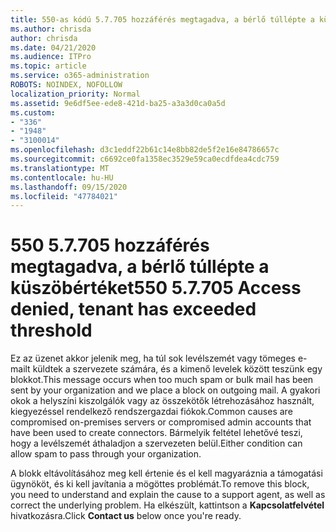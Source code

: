```yaml
---
title: 550-as kódú 5.7.705 hozzáférés megtagadva, a bérlő túllépte a küszöbértéket
ms.author: chrisda
author: chrisda
ms.date: 04/21/2020
ms.audience: ITPro
ms.topic: article
ms.service: o365-administration
ROBOTS: NOINDEX, NOFOLLOW
localization_priority: Normal
ms.assetid: 9e6df5ee-ede8-421d-ba25-a3a3d0ca0a5d
ms.custom:
- "336"
- "1948"
- "3100014"
ms.openlocfilehash: d3c1eddf22b61c14e8bb82de5f2e16e84786657c
ms.sourcegitcommit: c6692ce0fa1358ec3529e59ca0ecdfdea4cdc759
ms.translationtype: MT
ms.contentlocale: hu-HU
ms.lasthandoff: 09/15/2020
ms.locfileid: "47784021"
---
```

# <a name="550-57705-access-denied-tenant-has-exceeded-threshold"></a><span data-ttu-id="77922-102">550 5.7.705 hozzáférés megtagadva, a bérlő túllépte a küszöbértéket</span><span class="sxs-lookup"><span data-stu-id="77922-102">550 5.7.705 Access denied, tenant has exceeded threshold</span></span>

<span data-ttu-id="77922-103">Ez az üzenet akkor jelenik meg, ha túl sok levélszemét vagy tömeges e-mailt küldtek a szervezete számára, és a kimenő levelek között teszünk egy blokkot.</span><span class="sxs-lookup"><span data-stu-id="77922-103">This message occurs when too much spam or bulk mail has been sent by your organization and we place a block on outgoing mail.</span></span>
<span data-ttu-id="77922-104">A gyakori okok a helyszíni kiszolgálók vagy az összekötők létrehozásához használt, kiegyezéssel rendelkező rendszergazdai fiókok.</span><span class="sxs-lookup"><span data-stu-id="77922-104">Common causes are compromised on-premises servers or compromised admin accounts that have been used to create connectors.</span></span> <span data-ttu-id="77922-105">Bármelyik feltétel lehetővé teszi, hogy a levélszemét áthaladjon a szervezeten belül.</span><span class="sxs-lookup"><span data-stu-id="77922-105">Either condition can allow spam to pass through your organization.</span></span>

<span data-ttu-id="77922-106">A blokk eltávolításához meg kell értenie és el kell magyaráznia a támogatási ügynököt, és ki kell javítania a mögöttes problémát.</span><span class="sxs-lookup"><span data-stu-id="77922-106">To remove this block, you need to understand and explain the cause to a support agent, as well as correct the underlying problem.</span></span>
<span data-ttu-id="77922-107">Ha elkészült, kattintson a **Kapcsolatfelvétel** hivatkozásra.</span><span class="sxs-lookup"><span data-stu-id="77922-107">Click **Contact us** below once you're ready.</span></span>
